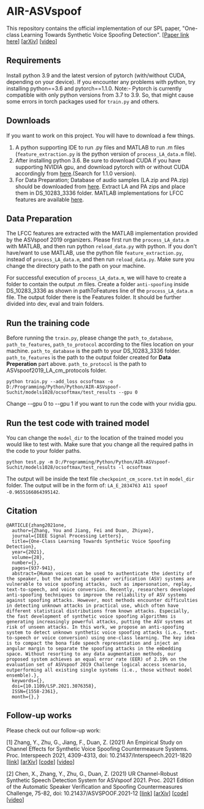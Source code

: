 AIR-ASVspoof
===============
This repository contains the official implementation of our SPL paper, "One-class Learning Towards Synthetic Voice Spoofing Detection".
[[Paper link here](https://ieeexplore.ieee.org/document/9417604)] [[arXiv](https://arxiv.org/pdf/2010.13995.pdf)] [[video](https://www.youtube.com/watch?v=pX9aq8CaIvk)]
## Requirements
Install python 3.9 and the latest version of pytorch (with/without CUDA, depending on your device). If you encounter any problems with python, try installing python==3.6 and pytorch==1.1.0.
Note:- Pytorch is currently compatible with only python versions from 3.7 to 3.9. So, that might cause some errors in torch packages used for `train.py` and others.

## Downloads
If you want to work on this project. You will have to download a few things.
1. A python supporting IDE to run .py files and MATLAB to run .m files (`feature_extraction.py` is the python version of `process_LA_data.m` file).
2. After installing python 3.6. Be sure to download CUDA if you have supporting NVIDIA gpu, and download pytorch with or without CUDA accordingly from [here](https://pytorch.org/get-started/previous-versions/).(Search for 1.1.0 version).
3. For Data Preparation; Database of audio samples (LA.zip and PA.zip) should be downloaded from [here](https://datashare.ed.ac.uk/handle/10283/3336). Extract LA and PA zips and place them in DS_10283_3336 folder.
   MATLAB implementations for LFCC features are available [here](https://www.asvspoof.org/index2019.html). 
## Data Preparation
The LFCC features are extracted with the MATLAB implementation provided by the ASVspoof 2019 organizers. Please first run the `process_LA_data.m` with MATLAB, and then run python `reload_data.py` with python.
If you don't have/want to use MATLAB, use the python file `feature_extraction.py`, instead of `process_LA_data.m`, and then run `reload_data.py`.
Make sure you change the directory path to the path on your machine.

For successful execution of `process_LA_data.m`, we will have to create a folder to contain the output .m files. Create a folder `anti-spoofing` inside DS_10283_3336 as shown in pathToFeatures line of the `process_LA_data.m` file. The output folder there is the Features folder. It should be further divided into dev, eval and train folders.
## Run the training code
Before running the `train.py`, please change the `path_to_database`, `path_to_features`, `path_to_protocol` according to the files location on your machine.
`path_to_database` is the path to your DS_10283_3336 folder. `path_to_features` is the path to the output folder created for **Data Preperation** part above. `path_to_protocol` is the path to ASVspoof2019_LA_cm_protocols folder.
```
python train.py --add_loss ocsoftmax -o D:/Programming/Python/Python/AIR-ASVspoof-Suchit/models1028/ocsoftmax/test_results --gpu 0
```
Change --gpu 0 to --gpu 1 if you want to run the code with your nvidia gpu. 
## Run the test code with trained model
You can change the `model_dir` to the location of the trained model you would like to test with. 
Make sure that you change all the required paths in the code to your folder paths.
```
python test.py -m D:/Programming/Python/Python/AIR-ASVspoof-Suchit/models1028/ocsoftmax/test_results -l ocsoftmax
```
The output will be inside the text file `checkpoint_cm_score.txt` in `model_dir` folder. The output will be in the form of:
`LA_E_2834763 A11 spoof -0.9655166864395142`.
## Citation
```
@ARTICLE{zhang2021one,
  author={Zhang, You and Jiang, Fei and Duan, Zhiyao},
  journal={IEEE Signal Processing Letters}, 
  title={One-Class Learning Towards Synthetic Voice Spoofing Detection}, 
  year={2021},
  volume={28},
  number={},
  pages={937-941},
  abstract={Human voices can be used to authenticate the identity of the speaker, but the automatic speaker verification (ASV) systems are vulnerable to voice spoofing attacks, such as impersonation, replay, text-to-speech, and voice conversion. Recently, researchers developed anti-spoofing techniques to improve the reliability of ASV systems against spoofing attacks. However, most methods encounter difficulties in detecting unknown attacks in practical use, which often have different statistical distributions from known attacks. Especially, the fast development of synthetic voice spoofing algorithms is generating increasingly powerful attacks, putting the ASV systems at risk of unseen attacks. In this work, we propose an anti-spoofing system to detect unknown synthetic voice spoofing attacks (i.e., text-to-speech or voice conversion) using one-class learning. The key idea is to compact the bona fide speech representation and inject an angular margin to separate the spoofing attacks in the embedding space. Without resorting to any data augmentation methods, our proposed system achieves an equal error rate (EER) of 2.19% on the evaluation set of ASVspoof 2019 Challenge logical access scenario, outperforming all existing single systems (i.e., those without model ensemble).},
  keywords={},
  doi={10.1109/LSP.2021.3076358},
  ISSN={1558-2361},
  month={},}
```

## Follow-up works
Please check out our follow-up work:

[1] Zhang, Y., Zhu, G., Jiang, F., Duan, Z. (2021) An Empirical Study on Channel Effects for Synthetic Voice Spoofing Countermeasure Systems. Proc. Interspeech 2021, 4309-4313, doi: 10.21437/Interspeech.2021-1820 [[link](https://www.isca-speech.org/archive/interspeech_2021/zhang21ea_interspeech.html)] [[arXiv](https://arxiv.org/pdf/2104.01320.pdf)] [[code](https://github.com/yzyouzhang/Empirical-Channel-CM)] [[video](https://www.youtube.com/watch?v=vLijNUJklo0)]

[2] Chen, X., Zhang, Y., Zhu, G., Duan, Z. (2021) UR Channel-Robust Synthetic Speech Detection System for ASVspoof 2021. Proc. 2021 Edition of the Automatic Speaker Verification and Spoofing Countermeasures Challenge, 75-82, doi: 10.21437/ASVSPOOF.2021-12 [[link](https://www.isca-speech.org/archive/asvspoof_2021/chen21_asvspoof.html)] [[arXiv](https://arxiv.org/pdf/2107.12018.pdf)] [[code](https://github.com/yzyouzhang/ASVspoof2021_AIR)] [[video](https://www.youtube.com/watch?v=-wKMOTp8Tt0)]

